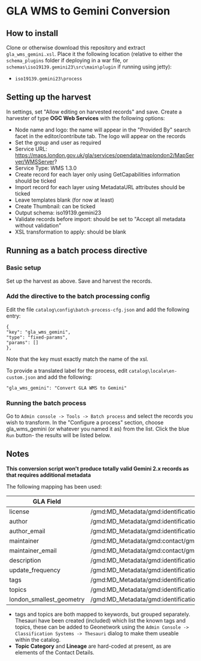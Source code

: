 # GLA WMS to Gemini Conversion

## How to install

Clone or otherwise download this repository and extract `gla_wms_gemini.xsl`. Place it the following location (relative to either the `schema_plugins` folder if deploying in a war file, or `schemas\iso19139.gemini23\src\main\plugin` if running using jetty):

* `iso19139.gemini23\process`

## Setting up the harvest

In settings, set "Allow editing on harvested records" and save.
Create a harvester of type **OGC Web Services** with the following options:

* Node name and logo: the name will appear in the "Provided By" search facet in the editor/contribute tab. The logo will appear on the records
* Set the group and user as required
* Service URL: https://maps.london.gov.uk/gla/services/opendata/maplondon2/MapServer/WMSServer?
* Service Type: WMS 1.3.0
* Create record for each layer only using GetCapabilities information should be ticked
* Import record for each layer using MetadataURL attributes should be ticked
* Leave templates blank (for now at least)
* Create Thumbnail: can be ticked
* Output schema: iso19139.gemini23
* Validate records before import: should be set to "Accept all metadata without validation"
* XSL transformation to apply: should be blank

## Running as a batch process directive

### Basic setup

Set up the harvest as above. Save and harvest the records.

### Add the directive to the batch processing config

Edit the file `catalog\config\batch-process-cfg.json` and add the following entry:

	{
	"key": "gla_wms_gemini",
	"type": "fixed-params",
	"params": []
	},

Note that the key must exactly match the name of the xsl.

To provide a translated label for the process, edit `catalog\locale\en-custom.json` and add the following:

	"gla_wms_gemini": "Convert GLA WMS to Gemini"

### Running the batch process

Go to `Admin console -> Tools -> Batch process` and select the records you wish to transform. In the "Configure a process" section, choose gla_wms_gemini (or whatever you named it as) from the list. Click the blue `Run` button- the results will be listed below.

## Notes

**This conversion script won't produce totally valid Gemini 2.x records as that requires additional metadata**

The following mapping has been used:

| GLA Field | Metadata XPATH |
| ----------| ---------------| 
| license | /gmd:MD_Metadata/gmd:identificationInfo/gmd:MD_DataIdentifiation/gmd:resourceConstraints/gmd:MD_LegalConstraints/gmd:useConstraints |
| author | /gmd:MD_Metadata/gmd:identificationInfo/gmd:MD_DataIdentification/gmd:pointOfContact/gmd:CI_ResponsibleParty/gmd:organisationName |
| author_email | /gmd:MD_Metadata/gmd:identificationInfo/gmd:MD_DataIdentification/gmd:pointOfContact/gmd:CI_ResponsibleParty/gmd:contactInfo/gmd:CI_Contact/gmd:address/gmd:CI_Address/gmd:electronicMailAddress |
| maintainer | /gmd:MD_Metadata/gmd:contact/gmd:CI_ResponsibleParty/gmd:organisationName |
| maintainer_email | /gmd:MD_Metadata/gmd:contact/gmd:CI_ResponsibleParty/gmd:contactInfo/gmd:CI_Contact/gmd:address/gmd:CI_Address/gmd:electronicMailAddress |
| description | /gmd:MD_Metadata/gmd:identificationInfo/gmd:MD_DataIdentification/gmd:abstract |
| update_frequency | /gmd:MD_Metadata/gmd:identificationInfo/gmd:MD_DataIdentification/gmd:resourceMaintenance/gmd:MD_MaintenanceInformation/gmd:maintenanceAndUpdateFrequency |
| tags | /gmd:MD_Metadata/gmd:identificationInfo/gmd:MD_DataIdentification/gmd:descriptiveKeywords/gmd:MD_Keywords/gmd:keyword |
| topics | /gmd:MD_Metadata/gmd:identificationInfo/gmd:MD_DataIdentification/gmd:descriptiveKeywords/gmd:MD_Keywords/gmd:keyword |
| london_smallest_geometry | /gmd:MD_Metadata/gmd:identificationInfo/gmd:MD_DataIdentification/gmd:supplementalInformation |

* tags and topics are both mapped to keywords, but grouped separately. Thesauri have been created (included) which list the known tags and topics, these can be added to Geonetwork using the `Admin Console -> Classification Systems -> Thesauri` dialog to make them useable within the catalog.
* **Topic Category** and **Lineage** are hard-coded at present, as are elements of the Contact Details.

